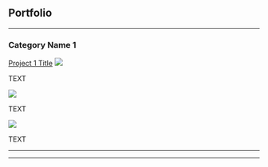 ## Portfolio

---

### Category Name 1 

[Project 1 Title](/sample_page)
<img src="images/dummy_thumbnail.jpg?raw=true"/>

TEXT

<img src="images/dummy_thumbnail.jpg?raw=true"/>

TEXT

<img src="images/dummy_thumbnail.jpg?raw=true"/>

TEXT

---




---
<!-- Remove above link if you don't want to attibute -->
